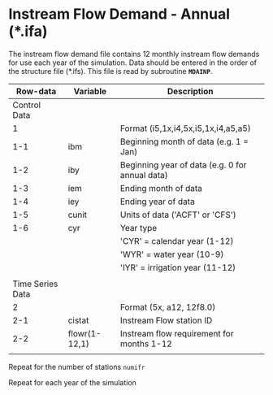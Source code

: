 # Instream Flow Demand - Annual (*.ifa) #

The instream flow demand file contains 12 monthly instream flow demands for use each year of the simulation. Data should be entered in 
the order of the structure file (\*.ifs). This file is read by subroutine **`MDAINP`**.

| Row-data							| Variable						| Description 								|				
| ------------------				| --------------------			| --------									|
| Control Data						| 								| 											|
| 1 								| 								| Format (i5,1x,i4,5x,i5,1x,i4,a5,a5)	
| 1-1								| ibm							| Beginning month of data (e.g. 1 = Jan)
| 1-2								| iby							| Beginning year of data (e.g. 0 for annual data)
| 1-3								| iem							| Ending month of data
| 1-4								| iey							| Ending year of data 
| 1-5								| cunit							| Units of data ('ACFT' or 'CFS')
| 1-6								| cyr							| Year type 
| 									| 								| 'CYR' = calendar year (1-12)
| 									| 								| 'WYR' = water year (10-9)
| 									| 								| 'IYR' = irrigation year (11-12) 
| | | | 
| Time Series Data | | |
| 2									| 								| Format (5x, a12, 12f8.0)
| 2-1								| cistat						| Instream Flow station ID
| 2-2								| flowr(1-12,1)					| Instream flow requirement for months 1-12 
| | | |

Repeat for the number of stations `numifr`

Repeat for each year of the simulation	
